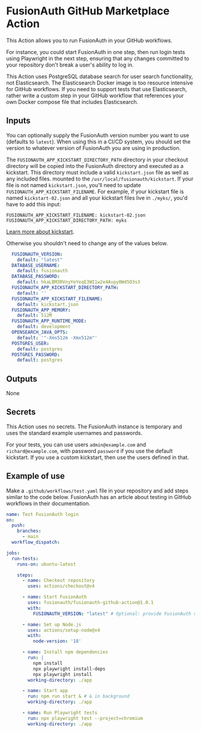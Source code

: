 # FusionAuth GitHub Marketplace Action

This Action allows you to run FusionAuth in your GitHub workflows.

For instance, you could start FusionAuth in one step, then run login tests using Playwright in the next step, ensuring that any changes committed to your repository don't break a user's ability to log in.

This Action uses PostgreSQL database search for user search functionality, not Elasticsearch. The Elasticsearch Docker image is too resource intensive for GitHub workflows. If you need to support tests that use Elasticsearch, rather write a custom step in your GitHub workflow that references your own Docker compose file that includes Elasticsearch.

## Inputs

You can optionally supply the FusionAuth version number you want to use (defaults to `latest`). When using this in a CI/CD system, you should set the version to whatever version of FusionAuth you are using in production.

The `FUSIONAUTH_APP_KICKSTART_DIRECTORY_PATH` directory in your checkout directory will be copied into the FusionAuth directory and executed as a kickstart. This directory must include a valid `kickstart.json` file as well as any included files. mounted to the `/usr/local/fusionauth/kickstart`. If your file is not named `kickstart.json`, you'll need to update `FUSIONAUTH_APP_KICKSTART_FILENAME`. For example, if your kickstart file is named `kickstart-02.json` and all your kickstart files live in `./myks/`, you'd have to add this input:

```
FUSIONAUTH_APP_KICKSTART_FILENAME: kickstart-02.json
FUSIONAUTH_APP_KICKSTART_DIRECTORY_PATH: myks
```

[Learn more about kickstart](https://fusionauth.io/docs/get-started/download-and-install/development/kickstart).

Otherwise you shouldn't need to change any of the values below.

```yaml
  FUSIONAUTH_VERSION:
    default: "latest"
  DATABASE_USERNAME:
    default: fusionauth
  DATABASE_PASSWORD:
    default: hkaLBM3RVnyYeYeqE3WI1w2e4Avpy0Wd5O3s3
  FUSIONAUTH_APP_KICKSTART_DIRECTORY_PATH:
    default: ''
  FUSIONAUTH_APP_KICKSTART_FILENAME:
    default: kickstart.json
  FUSIONAUTH_APP_MEMORY:
    default: 512M
  FUSIONAUTH_APP_RUNTIME_MODE:
    default: development
  OPENSEARCH_JAVA_OPTS:
    default: '"-Xms512m -Xmx512m"'
  POSTGRES_USER:
    default: postgres
  POSTGRES_PASSWORD:
    default: postgres
```

## Outputs

None

## Secrets

This Action uses no secrets. The FusionAuth instance is temporary and uses the standard example usernames and passwords.

For your tests, you can use users `admin@example.com` and `richard@example.com`, with password `password` if you use the default kickstart. If you use a custom kickstart, then use the users defined in that.

## Example of use

Make a `.github/workflows/test.yaml` file in your repository and add steps similar to the code below. FusionAuth has an article about testing in GitHub workflows in their documentation.

```yaml
name: Test FusionAuth login
on:
  push:
    branches:
      - main
  workflow_dispatch:

jobs:
  run-tests:
    runs-on: ubuntu-latest

    steps:
      - name: Checkout repository
        uses: actions/checkout@v4

      - name: Start FusionAuth
        uses: fusionauth/fusionauth-github-action@1.0.1
        with:
          FUSIONAUTH_VERSION: "latest" # Optional: provide FusionAuth version number otherwise it defaults to latest

      - name: Set up Node.js
        uses: actions/setup-node@v4
        with:
          node-version: '18'

      - name: Install npm dependencies
        run: |
          npm install
          npx playwright install-deps
          npx playwright install
        working-directory: ./app

      - name: Start app
        run: npm run start & # & in background
        working-directory: ./app

      - name: Run Playwright tests
        run: npx playwright test --project=chromium
        working-directory: ./app
```
